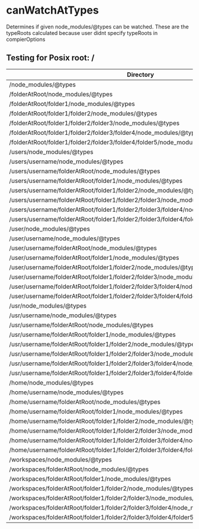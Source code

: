 # canWatchAtTypes

Determines if given node_modules/@types can be watched.
These are the typeRoots calculated because user didnt specify typeRoots in compierOptions

## Testing for Posix root: /

| Directory                                                                                | canWatchAtTypes |
| ---------------------------------------------------------------------------------------- | --------------- |
| /node_modules/@types                                                                     | false           |
| /folderAtRoot/node_modules/@types                                                        | false           |
| /folderAtRoot/folder1/node_modules/@types                                                | false           |
| /folderAtRoot/folder1/folder2/node_modules/@types                                        | true            |
| /folderAtRoot/folder1/folder2/folder3/node_modules/@types                                | true            |
| /folderAtRoot/folder1/folder2/folder3/folder4/node_modules/@types                        | true            |
| /folderAtRoot/folder1/folder2/folder3/folder4/folder5/node_modules/@types                | true            |
| /users/node_modules/@types                                                               | false           |
| /users/username/node_modules/@types                                                      | false           |
| /users/username/folderAtRoot/node_modules/@types                                         | true            |
| /users/username/folderAtRoot/folder1/node_modules/@types                                 | true            |
| /users/username/folderAtRoot/folder1/folder2/node_modules/@types                         | true            |
| /users/username/folderAtRoot/folder1/folder2/folder3/node_modules/@types                 | true            |
| /users/username/folderAtRoot/folder1/folder2/folder3/folder4/node_modules/@types         | true            |
| /users/username/folderAtRoot/folder1/folder2/folder3/folder4/folder5/node_modules/@types | true            |
| /user/node_modules/@types                                                                | false           |
| /user/username/node_modules/@types                                                       | false           |
| /user/username/folderAtRoot/node_modules/@types                                          | true            |
| /user/username/folderAtRoot/folder1/node_modules/@types                                  | true            |
| /user/username/folderAtRoot/folder1/folder2/node_modules/@types                          | true            |
| /user/username/folderAtRoot/folder1/folder2/folder3/node_modules/@types                  | true            |
| /user/username/folderAtRoot/folder1/folder2/folder3/folder4/node_modules/@types          | true            |
| /user/username/folderAtRoot/folder1/folder2/folder3/folder4/folder5/node_modules/@types  | true            |
| /usr/node_modules/@types                                                                 | false           |
| /usr/username/node_modules/@types                                                        | false           |
| /usr/username/folderAtRoot/node_modules/@types                                           | true            |
| /usr/username/folderAtRoot/folder1/node_modules/@types                                   | true            |
| /usr/username/folderAtRoot/folder1/folder2/node_modules/@types                           | true            |
| /usr/username/folderAtRoot/folder1/folder2/folder3/node_modules/@types                   | true            |
| /usr/username/folderAtRoot/folder1/folder2/folder3/folder4/node_modules/@types           | true            |
| /usr/username/folderAtRoot/folder1/folder2/folder3/folder4/folder5/node_modules/@types   | true            |
| /home/node_modules/@types                                                                | false           |
| /home/username/node_modules/@types                                                       | false           |
| /home/username/folderAtRoot/node_modules/@types                                          | true            |
| /home/username/folderAtRoot/folder1/node_modules/@types                                  | true            |
| /home/username/folderAtRoot/folder1/folder2/node_modules/@types                          | true            |
| /home/username/folderAtRoot/folder1/folder2/folder3/node_modules/@types                  | true            |
| /home/username/folderAtRoot/folder1/folder2/folder3/folder4/node_modules/@types          | true            |
| /home/username/folderAtRoot/folder1/folder2/folder3/folder4/folder5/node_modules/@types  | true            |
| /workspaces/node_modules/@types                                                          | false           |
| /workspaces/folderAtRoot/node_modules/@types                                             | false           |
| /workspaces/folderAtRoot/folder1/node_modules/@types                                     | true            |
| /workspaces/folderAtRoot/folder1/folder2/node_modules/@types                             | true            |
| /workspaces/folderAtRoot/folder1/folder2/folder3/node_modules/@types                     | true            |
| /workspaces/folderAtRoot/folder1/folder2/folder3/folder4/node_modules/@types             | true            |
| /workspaces/folderAtRoot/folder1/folder2/folder3/folder4/folder5/node_modules/@types     | true            |

